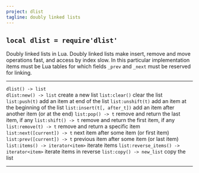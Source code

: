 ```yaml
---
project: dlist
tagline: doubly linked lists
---
```


## `local dlist = require'dlist'`

Doubly linked lists in Lua. Doubly linked lists make insert, remove and move operations fast,
and access by index slow. In this particular implementation items must be Lua tables for which
fields `_prev` and `_next` must be reserved for linking.

---------------------------------------------- ----------------------------------------------
`dlist() -> list`<br> `dlist:new() -> list`    create a new list
`list:clear()`                                 clear the list
`list:push(t)`                                 add an item at end of the list
`list:unshift(t)`                              add an item at the beginning of the list
`list:insert(t[, after_t])`                    add an item after another item (or at the end)
`list:pop() -> t`                              remove and return the last item, if any
`list:shift() -> t`                            remove and return the first item, if any
`list:remove(t) -> t`                          remove and return a specific item
`list:next([current]) -> t`                    next item after some item (or first item)
`list:prev([current]) -> t`                    previous item after some item (or last item)
`list:items() -> iterator<item>`               iterate items
`list:reverse_items() -> iterator<item>`       iterate items in reverse
`list:copy() -> new_list`                      copy the list
---------------------------------------------- ----------------------------------------------
